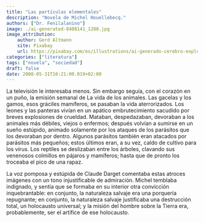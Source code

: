 ```yaml
---
title: "Las partículas elementales"
description: "Novela de Michel Houellebecq."
authors: ["Dr. Fenilalanino"]
image: ./ai-generated-8408141_1280.jpg
image_attribution:
    author: Gerd Altmann
    site: Pixabay
    url: https://pixabay.com/es/illustrations/ai-generado-cerebro-explosi%C3%B3n-8408141/
categories: ["literatura"]
tags: ["novela", "sociedad"]
draft: false
date: 2008-05-31T16:21:00.019+02:00
---
```


La televisión le interesaba menos. Sin embargo seguía, con el corazón en un puño, la emisión semanal de La vida de los animales. Las gacelas y los gamos, esos gráciles mamíferos, se pasaban la vida aterrorizados. Los leones y las panteras vivían en un apático embrutecimiento sacudido por breves explosiones de crueldad. Mataban, despedazaban, devoraban a los animales más débiles, viejos o enfermos; después volvían a sumirse en un sueño estúpido, animado solamente por los ataques de los parásitos que los devoraban por dentro. Algunos parásitos también eran atacados por parásitos más pequeños; estos últimos eran, a su vez, caldo de cultivo para los virus. Los reptiles se deslizaban entre los árboles, clavando sus venenosos colmillos en pájaros y mamíferos; hasta que de pronto los troceaba el pico de una rapaz.

La voz pomposa y estúpida de Claude Darget comentaba estas atroces imágenes con un tono injustificable de admiración. Michel temblaba indignado, y sentía que se formaba en su interior otra convicción inquebrantable: en conjunto, la naturaleza salvaje era una porquería repugnante; en conjunto, la naturaleza salvaje justificaba una destrucción total, un holocausto universal; y la misión del hombre sobre la Tierra era, probablemente, ser el artífice de ese holocausto.

